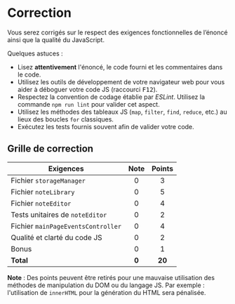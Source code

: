 # Correction

Vous serez corrigés sur le respect des exigences fonctionnelles de l’énoncé ainsi que la qualité du JavaScript.

Quelques astuces :
- Lisez **attentivement** l'énoncé, le code fourni et les commentaires dans le code.
- Utilisez les outils de développement de votre navigateur web pour vous aider à déboguer votre code JS (raccourci <kbd>F12</kbd>).
- Respectez la convention de codage établie par _ESLint_. Utilisez la commande `npm run lint` pour valider cet aspect.
- Utilisez les méthodes des tableaux JS (`map`, `filter`, `find`, `reduce`, etc.) au lieux des boucles `for` classiques.
- Exécutez les tests fournis souvent afin de valider votre code. 

## Grille de correction

| **Exigences**                                     | **Note** | **Points** |
| ------------------------------------------------- | :------: | :--------: |
| Fichier `storageManager`                          |    0     |     3      |
| Fichier `noteLibrary`                             |    0     |     5      |
| Fichier `noteEditor`                              |    0     |     4      |
| Tests unitaires de `noteEditor`                   |    0     |     2      |
| Fichier `mainPageEventsController`                |    0     |     4      |
| Qualité et clarté du code JS                      |    0     |     2      |
| Bonus                                             |    0     |     1      |
| **Total**                                         |  **0**   |   **20**   |


**Note** : Des points peuvent être retirés pour une mauvaise utilisation des méthodes de manipulation du DOM ou du langage JS. Par exemple : l'utilisation de `innerHTML` pour la génération du HTML sera pénalisée.
